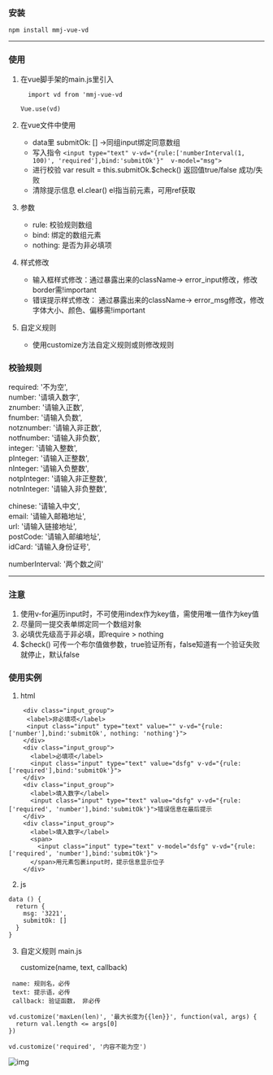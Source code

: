 ### 安装
  `
    npm install mmj-vue-vd
  `

---

### 使用

1. 在vue脚手架的main.js里引入

    `  
      import vd from 'mmj-vue-vd
    `

    `
      Vue.use(vd) 
    `
2. 在vue文件中使用
   + data里 submitOk: [] ->同组input绑定同意数组
   + 写入指令
      `<input type="text" v-vd="{rule:['numberInterval(1, 100)', 'required'],bind:'submitOk'}"  v-model="msg">`
   + 进行校验  var result = this.submitOk.$check()  返回值true/false  成功/失败
   + 清除提示信息 el.clear()  el指当前元素，可用ref获取
3. 参数 
   + rule: 校验规则数组
   + bind: 绑定的数组元素
   + nothing: 是否为非必填项
4. 样式修改
   + 输入框样式修改：通过暴露出来的className-> error_input修改，修改border需!important
   + 错误提示样式修改： 通过暴露出来的className-> error_msg修改，修改字体大小、颜色、偏移需!important
5. 自定义规则
   + 使用customize方法自定义规则或则修改规则

### 校验规则

  required: '不为空',</br>
  number: '请填入数字',</br>
  znumber: '请输入正数',</br>
  fnumber: '请输入负数',</br>
  notznumber: '请输入非正数',</br>
  notfnumber: '请输入非负数',</br>
  integer: '请输入整数',</br>
  pInteger: '请输入正整数',</br>
  nInteger: '请输入负整数',</br>
  notpInteger: '请输入非正整数',</br>
  notnInteger: '请输入非负整数',</br>

  chinese: '请输入中文',</br>
  email: '请输入邮箱地址',</br>
  url: '请输入链接地址',</br>
  postCode: '请输入邮编地址',</br>
  idCard: '请输入身份证号',</br>

  numberInterval: '两个数之间'</br>
  
---

### 注意
  1. 使用v-for遍历input时，不可使用index作为key值，需使用唯一值作为key值
  2. 尽量同一提交表单绑定同一个数组对象
  3. 必填优先级高于非必填，即require > nothing
  4. $check() 可传一个布尔值做参数，true验证所有，false知道有一个验证失败就停止，默认false

### 使用实例
1. html
```
    <div class="input_group">
     <label>非必填项</label>
     <input class="input" type="text" value="" v-vd="{rule:['number'],bind:'submitOk', nothing: 'nothing'}">
    </div>
    <div class="input_group">
      <label>必填项</label>
      <input class="input" type="text" value="dsfg" v-vd="{rule:['required'],bind:'submitOk'}">
    </div>
    <div class="input_group">
      <label>填入数字</label>
      <input class="input" type="text" value="dsfg" v-vd="{rule:['required', 'number'],bind:'submitOk'}">错误信息在最后提示
    </div>
    <div class="input_group">
      <label>填入数字</label>
      <span>
        <input class="input" type="text" v-model="dsfg" v-vd="{rule:['required', 'number'],bind:'submitOk'}">
      </span>用元素包裹input时，提示信息显示位子
    </div>
```
2. js
  ```
  data () {
    return {
      msg: '3221',
      submitOk: []
    }
  }
  ```
3. 自定义规则 main.js

   customize(name, text, callback)
  ```
   name: 规则名，必传
   text: 提示语，必传
   callback: 验证函数， 非必传
  ```

  ```
  vd.customize('maxLen(len)', '最大长度为{{len}}', function(val, args) {
    return val.length <= args[0]
  })
  ```
  ```
  vd.customize('required', '内容不能为空')
   ```
![img](./img/img.png "演示图")
